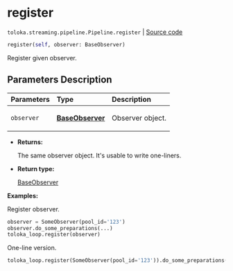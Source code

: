 # register
`toloka.streaming.pipeline.Pipeline.register` | [Source code](https://github.com/Toloka/toloka-kit/blob/v1.1.3/src/streaming/pipeline.py#L185)

```python
register(self, observer: BaseObserver)
```

Register given observer.

## Parameters Description

| Parameters | Type | Description |
| :----------| :----| :-----------|
`observer`|**[BaseObserver](toloka.streaming.observer.BaseObserver.md)**|<p>Observer object.</p>

* **Returns:**

  The same observer object. It's usable to write one-liners.

* **Return type:**

  [BaseObserver](toloka.streaming.observer.BaseObserver.md)

**Examples:**

Register observer.

```python
observer = SomeObserver(pool_id='123')
observer.do_some_preparations(...)
toloka_loop.register(observer)
```

One-line version.

```python
toloka_loop.register(SomeObserver(pool_id='123')).do_some_preparations(...)
```
